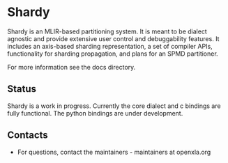 # Shardy

Shardy is an MLIR-based partitioning system. It is meant to be dialect
agnostic and provide extensive user control and debuggability features. It
includes an axis-based sharding representation, a set of compiler APIs,
functionality for sharding propagation, and plans for an SPMD partitioner.

For more information see the docs directory.

## Status

Shardy is a work in progress. Currently the core dialect and c bindings are
fully functional. The python bindings are under development.

## Contacts

*   For questions, contact the maintainers - maintainers at openxla.org
